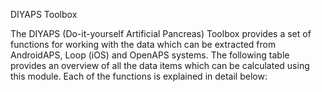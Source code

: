DIYAPS Toolbox

The DIYAPS (Do-it-yourself Artificial Pancreas) Toolbox provides a set of functions for working with the data which can be extracted from AndroidAPS, Loop (iOS) and OpenAPS systems. 
The following table provides an overview of all the data items which can be calculated using this module. Each of the functions is explained in detail below: 